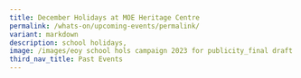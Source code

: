 ```yaml
---
title: December Holidays at MOE Heritage Centre
permalink: /whats-on/upcoming-events/permalink/
variant: markdown
description: school holidays,
image: /images/eoy school hols campaign 2023 for publicity_final draft.png
third_nav_title: Past Events
---
```

